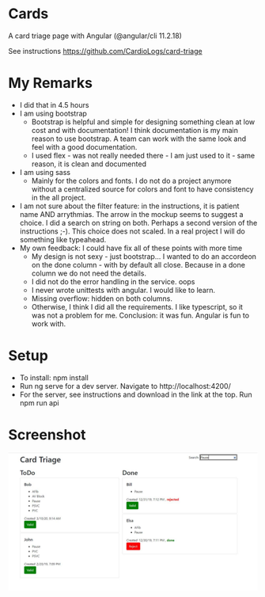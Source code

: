 # Cards

A card triage page with Angular (@angular/cli 11.2.18)

See instructions https://github.com/CardioLogs/card-triage

# My Remarks

* I did that in 4.5 hours
* I am using bootstrap
  - Bootstrap is helpful and simple for designing something clean at low cost and with documentation! I think documentation is my main reason to use bootstrap. A team can work with the same look and feel with a good documentation.
  - I used flex - was not really needed there - I am just used to it - same reason, it is clean and documented
* I am using sass
  - Mainly for the colors and fonts. I do not do a project anymore without a centralized source for colors and font to have consistency in the all project.
* I am not sure about the filter feature: in the instructions, it is patient name AND arrythmias. The arrow in the mockup seems to suggest a choice. I did a search on string on both. Perhaps a second version of the instructions ;-). This choice does not scaled. In a real project I will do something like typeahead.
* My own feedback: I could have fix all of these points with more time
  - My design is not sexy - just bootstrap... I wanted to do an accordeon on the done column - with by default all close. Because in a done column we do not need the details.
  - I did not do the error handling in the service. oops
  - I never wrote unittests with angular. I would like to learn.
  - Missing overflow: hidden on both columns.
  - Otherwise, I think I did all the requirements. I like typescript, so it was not a problem for me. Conclusion: it was fun. Angular is fun to work with.

# Setup
* To install: npm install
* Run ng serve for a dev server. Navigate to http://localhost:4200/
* For the server, see instructions and download in the link at the top. Run npm run api

# Screenshot
![screenshot](https://github.com/sylvieg/cards/blob/master/src/assets/capture.jpg)
